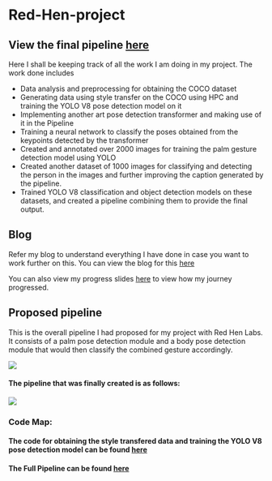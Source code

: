 # Red-Hen-project

## View the final pipeline [here](https://github.com/rigvedrs/Red-Hen-Gesture-Classifier)

Here I shall be keeping track of all the work I am doing in my project. The work done includes 
- Data analysis and preprocessing for obtaining the COCO dataset
- Generating data using style transfer on the COCO using HPC and training the YOLO V8 pose detection model on it 
- Implementing another art pose detection transformer and making use of it in the Pipeline
- Training a neural network to classify the poses obtained from the keypoints detected by the transformer
- Created and annotated over 2000 images for training the palm gesture detection model using YOLO
- Created another dataset of 1000 images for classifying and detecting the person in the images and further improving the caption generated by the pipeline.
- Trained YOLO V8 classification and object detection models on these datasets, and created a pipeline combining them to provide the final output.


## Blog

Refer my blog to understand everything I have done in case you want to work further on this. You can view the blog for this [here](https://medium.com/@rigvedrs/speech-gesture-recognition-in-christian-art-images-f19712104d7f)

You can also view my progress slides [here](https://github.com/rigvedrs/Red-Hen-project/tree/a13f8d808397d9fac0e55d3d9666064b450889f8/slides) to view how my journey progressed.

## Proposed pipeline

This is the overall pipeline I had proposed for my project with Red Hen Labs.
It consists of a palm pose detection module and a body pose detection module that would then classify the combined gesture accordingly.

![](https://miro.medium.com/v2/resize:fit:4800/format:webp/1*UY2f-G-Om4YSXyGsiEiTSw.png)


#### The pipeline that was finally created is as follows:

![](https://miro.medium.com/v2/resize:fit:4800/format:webp/1*XSS_RxPdwHCUEvCS3ubwbw.png)


### Code Map:

#### The code for obtaining the style transfered data and training the YOLO V8 pose detection model can be found [here](https://github.com/rigvedrs/Red-Hen-PoseTraining-Pipeline/tree/db4ece985fcf70cf9a202fdd3be7953e07a6f136)

#### The Full Pipeline can be found [here](https://github.com/rigvedrs/Red-Hen-Gesture-Classifier)
